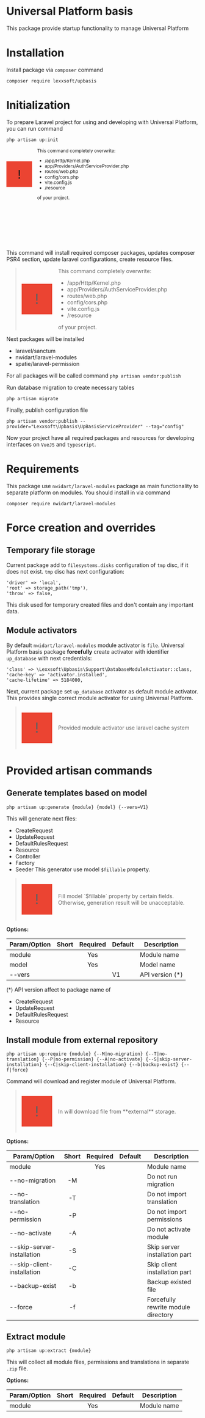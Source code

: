 # Universal Platform basis

This package provide startup functionality to manage Universal Platform

# Installation

Install package via `composer` command

```shell
composer require lexxsoft/upbasis
```

# Initialization

To prepare Laravel project for using and developing with Universal Platform, you can run command

```shell
php artisan up:init
```

<svg fill="none" viewBox="0 0 600 300" width="600" height="300" xmlns="http://www.w3.org/2000/svg">
  <foreignObject width="100%" height="100%">
    <div xmlns="http://www.w3.org/1999/xhtml">
<style>
.important{
    background-color:rgb(235 68 50 / 1);width:80px;min-width:80px;max-width:80px;height:80px;min-height:80px;max-height:80px;margin:16px 16px 16px 0;display:flex;align-items:center;justify-content:center;font-size:2.3rem;
}
</style>
<div style="display: flex; align-items: center;">
<div style="background-color:rgb(235 68 50 / 1);width:80px;min-width:80px;max-width:80px;height:80px;min-height:80px;max-height:80px;margin:16px 16px 16px 0;display:flex;align-items:center;justify-content:center;font-size:2.3rem;">!</div>
<div style="display: flex; align-items: center;">
<div>
This command completely overwrite:
<ul>
<li>/app/Http/Kernel.php</li>
<li>app/Providers/AuthServiceProvider.php</li>
<li>routes/web.php</li>
<li>config/cors.php</li>
<li>vite.config.js</li>
<li>/resource</li>
</ul>
of your project.
</div>
</div>
</div>
</div>
</foreignObject>
</svg>

This command will install required composer packages, updates composer PSR4 section, update laravel configurations,
create resource files.
> <div style="display: flex; align-items: center;">
> <div style="background-color:rgb(235 68 50 / 1);width:80px;min-width:80px;max-width:80px;height:80px;min-height:80px;max-height:80px;margin:16px 16px 16px 0;display:flex;align-items:center;justify-content:center;font-size:2.3rem;">!</div>
> <div style="display: flex; align-items: center;">
> <div>
> This command completely overwrite:
> <ul>
> <li>/app/Http/Kernel.php</li>
> <li>app/Providers/AuthServiceProvider.php</li>
> <li>routes/web.php</li>
> <li>config/cors.php</li>
> <li>vite.config.js</li>
> <li>/resource</li>
> </ul>
> of your project.
> </div>
> </div>
> </div>

Next packages will be installed

* laravel/sanctum
* nwidart/laravel-modules
* spatie/laravel-permission

For all packages will be called command `php artisan vendor:publish`

Run database migration to create necessary tables

```shell
php artisan migrate
```

Finally, publish configuration file

```shell
php artisan vendor:publish --provider="Lexxsoft\Upbasis\UpBasisServiceProvider" --tag="config"
```

Now your project have all required packages and resources for developing interfaces on `VueJS` and `typescript`.

# Requirements

This package use `nwidart/laravel-modules` package as main functionality to separate platform on modules.
You should install in via command

```shell
composer require nwidart/laravel-modules
```

# Force creation and overrides

## Temporary file storage

Current package add to `filesystems.disks` configuration of `tmp` disc, if it does not exist. `tmp` disc has next
configuration:

```shell
'driver' => 'local',
'root' => storage_path('tmp'),
'throw' => false,
```

This disk used for temporary created files and don't contain any important data.

## Module activators

By default `nwidart/laravel-modules` module activator is `file`. Universal Platform basis package **forcefully** create
activator with identifier `up_database` with next credentials:

```shell
'class' => \Lexxsoft\Upbasis\Support\DatabaseModuleActivator::class,
'cache-key' => 'activator.installed',
'cache-lifetime' => 5184000,
```

Next, current package set `up_database` activator as default module activator.
This provides single correct module activator for using Universal Platform.
> <div style="display: flex; align-items: center;">
> <div class="important">!</div>
> <div style="display: flex; align-items: center;">
> Provided module activator use laravel cache system
> </div>
> </div>

# Provided artisan commands

## Generate templates based on model

```shell
php artisan up:generate {module} {model} {--vers=V1}
```

This will generate next files:

* CreateRequest
* UpdateRequest
* DefaultRulesRequest
* Resource
* Controller
* Factory
* Seeder
  This generator use model `$fillable` property.

> <div style="display: flex; align-items: center;">
> <div class="important">!</div>
> <div style="display: flex; align-items: center;">
> Fill model `$fillable` property by certain fields. Otherwise, generation result will be unacceptable.
> </div>
> </div>

**Options:**

| Param/Option | Short  | Required  | Default | Description     |
|--------------|:------:|:---------:|---------|-----------------|
| module       |        |    Yes    |         | Module name     |
| model        |        |    Yes    |         | Model name      |
| --vers       |        |           | V1      | API version (*) |

(*) API version affect to package name of

* CreateRequest
* UpdateRequest
* DefaultRulesRequest
* Resource

## Install module from external repository

```shell
php artisan up:require {module} {--M|no-migration} {--T|no-translation} {--P|no-permission} {--A|no-activate} {--S|skip-server-installation} {--C|skip-client-installation} {--b|backup-exist} {--f|force}
```
Command will download and register module of Universal Platform.
> <div style="display: flex; align-items: center;">
> <div class="important">!</div>
> <div style="display: flex; align-items: center;">
> In will download file from **external** storage.
> </div>
> </div>

**Options:**

| Param/Option               | Short  | Required | Default | Description                         |
|----------------------------|:------:|:--------:|---------|-------------------------------------|
| module                     |        |   Yes    |         | Module name                         |
| --no-migration             |   -M   |          |         | Do not run migration                |
| --no-translation           |   -T   |          |         | Do not import translation           |
| --no-permission            |   -P   |          |         | Do not import permissions           |
| --no-activate              |   -A   |          |         | Do not activate module              |
| --skip-server-installation |   -S   |          |         | Skip server installation part       |
| --skip-client-installation |   -C   |          |         | Skip client installation part       |
| --backup-exist             |   -b   |          |         | Backup existed file                 |
| --force                    |   -f   |          |         | Forcefully rewrite module directory |

## Extract module
```shell
php artisan up:extract {module}
```

This will collect all module files, permissions and translations in separate `.zip` file.

**Options:**

| Param/Option               | Short  | Required | Default | Description                         |
|----------------------------|:------:|:--------:|---------|-------------------------------------|
| module                     |        |   Yes    |         | Module name                         |
